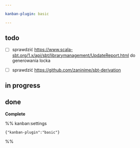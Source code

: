 ```yaml
---

kanban-plugin: basic

---
```


## todo

- [ ] sprawdzić https://www.scala-sbt.org/1.x/api/sbt/librarymanagement/UpdateReport.html do generowania locka
- [ ] sprawdzić https://github.com/zaninime/sbt-derivation


## in progress



## done

**Complete**




%% kanban:settings
```
{"kanban-plugin":"basic"}
```
%%